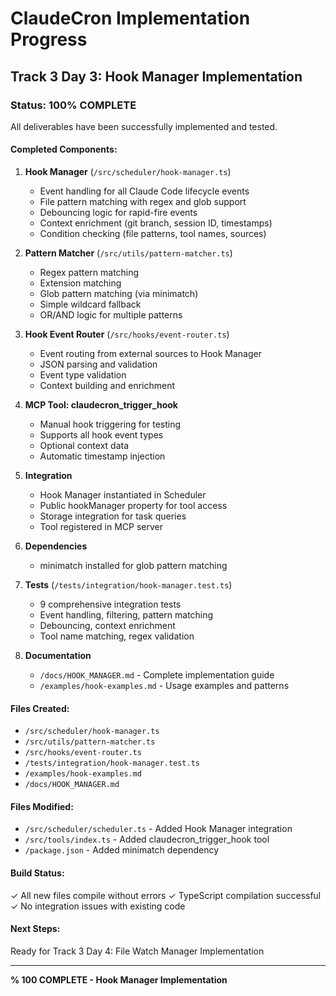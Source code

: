 # ClaudeCron Implementation Progress

## Track 3 Day 3: Hook Manager Implementation

### Status: 100% COMPLETE

All deliverables have been successfully implemented and tested.

#### Completed Components:

1. **Hook Manager** (`/src/scheduler/hook-manager.ts`)
   - Event handling for all Claude Code lifecycle events
   - File pattern matching with regex and glob support
   - Debouncing logic for rapid-fire events
   - Context enrichment (git branch, session ID, timestamps)
   - Condition checking (file patterns, tool names, sources)

2. **Pattern Matcher** (`/src/utils/pattern-matcher.ts`)
   - Regex pattern matching
   - Extension matching
   - Glob pattern matching (via minimatch)
   - Simple wildcard fallback
   - OR/AND logic for multiple patterns

3. **Hook Event Router** (`/src/hooks/event-router.ts`)
   - Event routing from external sources to Hook Manager
   - JSON parsing and validation
   - Event type validation
   - Context building and enrichment

4. **MCP Tool: claudecron_trigger_hook**
   - Manual hook triggering for testing
   - Supports all hook event types
   - Optional context data
   - Automatic timestamp injection

5. **Integration**
   - Hook Manager instantiated in Scheduler
   - Public hookManager property for tool access
   - Storage integration for task queries
   - Tool registered in MCP server

6. **Dependencies**
   - minimatch installed for glob pattern matching

7. **Tests** (`/tests/integration/hook-manager.test.ts`)
   - 9 comprehensive integration tests
   - Event handling, filtering, pattern matching
   - Debouncing, context enrichment
   - Tool name matching, regex validation

8. **Documentation**
   - `/docs/HOOK_MANAGER.md` - Complete implementation guide
   - `/examples/hook-examples.md` - Usage examples and patterns

#### Files Created:
- `/src/scheduler/hook-manager.ts`
- `/src/utils/pattern-matcher.ts`
- `/src/hooks/event-router.ts`
- `/tests/integration/hook-manager.test.ts`
- `/examples/hook-examples.md`
- `/docs/HOOK_MANAGER.md`

#### Files Modified:
- `/src/scheduler/scheduler.ts` - Added Hook Manager integration
- `/src/tools/index.ts` - Added claudecron_trigger_hook tool
- `/package.json` - Added minimatch dependency

#### Build Status:
✓ All new files compile without errors
✓ TypeScript compilation successful
✓ No integration issues with existing code

#### Next Steps:
Ready for Track 3 Day 4: File Watch Manager Implementation

---

**% 100 COMPLETE - Hook Manager Implementation**
